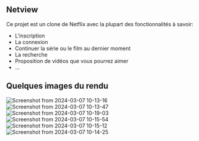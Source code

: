 ## Netview
Ce projet est un clone de Netflix avec la plupart des fonctionnalités à savoir: 
* L'inscription
* La connexion
* Continuer la série ou le film au dernier moment
* La recherche 
* Proposition de vidéos que vous pourrez aimer 
* ...
## Quelques images du rendu 
![Screenshot from 2024-03-07 10-13-16](https://github.com/oumar-barry/netview/assets/120862965/65819744-4959-484e-9671-951c541005c2)
![Screenshot from 2024-03-07 10-13-47](https://github.com/oumar-barry/netview/assets/120862965/3ce52658-0691-4d7a-bc18-27c495ca09d0)
![Screenshot from 2024-03-07 10-19-03](https://github.com/oumar-barry/netview/assets/120862965/3ae3e91f-e3d0-4b19-bbdd-2eda148098a4)
![Screenshot from 2024-03-07 10-15-54](https://github.com/oumar-barry/netview/assets/120862965/33b610ab-aea9-4b18-bad1-4041fa11b6db)
![Screenshot from 2024-03-07 10-15-12](https://github.com/oumar-barry/netview/assets/120862965/f72be168-9f24-406c-bd75-c50557bedc08)
![Screenshot from 2024-03-07 10-14-25](https://github.com/oumar-barry/netview/assets/120862965/e66204f4-5049-4bd3-9194-2a3d2c4b8e17)


